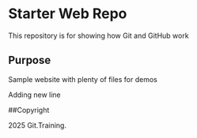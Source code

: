 # Starter Web Repo

This repository is for showing how Git and GitHub work

## Purpose

Sample website with plenty of files for demos

Adding new line

##Copyright

2025 Git.Training. 
